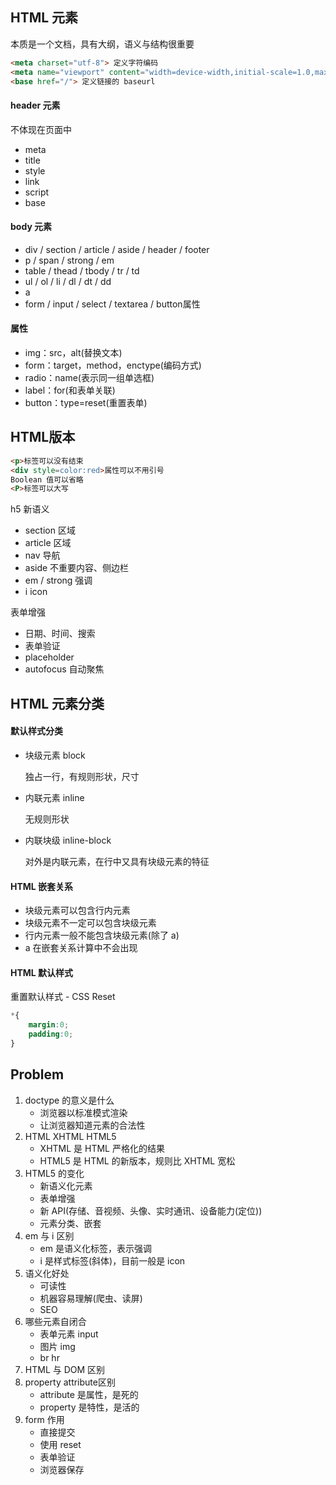## HTML 元素

本质是一个文档，具有大纲，语义与结构很重要

```html
<meta charset="utf-8"> 定义字符编码
<meta name="viewport" content="width=device-width,initial-scale=1.0,maximum-scale=1.0,user-scalable=no"> 定义视口参数，适配移动端
<base href="/"> 定义链接的 baseurl
```

#### header 元素

不体现在页面中

- meta
- title
- style
- link
- script
- base

#### body 元素

- div / section / article / aside / header / footer
- p / span / strong / em
- table / thead / tbody / tr / td
- ul / ol / li / dl / dt / dd
- a
- form / input / select / textarea / button属性

#### 属性

- img：src，alt(替换文本)
- form：target，method，enctype(编码方式)
- radio：name(表示同一组单选框)
- label：for(和表单关联)
- button：type=reset(重置表单)

## HTML版本

```html
<p>标签可以没有结束
<div style=color:red>属性可以不用引号
Boolean 值可以省略
<P>标签可以大写
```

h5 新语义

- section 区域
- article 区域
- nav 导航
- aside 不重要内容、侧边栏
- em / strong 强调
- i icon

表单增强

- 日期、时间、搜索
- 表单验证
- placeholder 
- autofocus 自动聚焦

## HTML 元素分类

#### 默认样式分类

- 块级元素 block	

  独占一行，有规则形状，尺寸

- 内联元素 inline	

  无规则形状

- 内联块级 inline-block 

  对外是内联元素，在行中又具有块级元素的特征

#### HTML 嵌套关系

- 块级元素可以包含行内元素
- 块级元素不一定可以包含块级元素
- 行内元素一般不能包含块级元素(除了 a)
- a 在嵌套关系计算中不会出现

#### HTML 默认样式

重置默认样式 - CSS Reset

```css
*{
    margin:0;
    padding:0;
}
```

## Problem

1. doctype 的意义是什么
   - 浏览器以标准模式渲染
   - 让浏览器知道元素的合法性
2. HTML XHTML HTML5
   - XHTML 是 HTML 严格化的结果
   - HTML5 是 HTML 的新版本，规则比 XHTML 宽松
3. HTML5 的变化
   - 新语义化元素
   - 表单增强
   - 新 API(存储、音视频、头像、实时通讯、设备能力(定位))
   - 元素分类、嵌套
4. em 与 i 区别
   - em 是语义化标签，表示强调
   - i 是样式标签(斜体)，目前一般是 icon
5. 语义化好处
   - 可读性
   - 机器容易理解(爬虫、读屏)
   - SEO
6. 哪些元素自闭合
   - 表单元素 input
   - 图片 img
   - br hr
7. HTML 与 DOM 区别
8. property attribute区别
   - attribute 是属性，是死的
   - property 是特性，是活的
9. form 作用
   - 直接提交
   - 使用 reset
   - 表单验证
   - 浏览器保存














